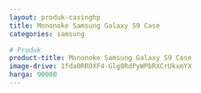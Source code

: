 ```yaml
---
layout: produk-casinghp
title: Mononoke Samsung Galaxy S9 Case
categories: samsung

# Produk
product-title: Mononoke Samsung Galaxy S9 Case
image-drive: 1fda0RROXF4-Glg8RdPyWPbRXCrUkxmYX
harga: 90000
---
```

